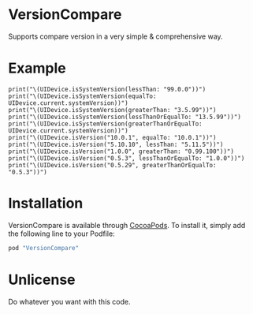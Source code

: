 # VersionCompare
Supports compare version in a very simple &amp; comprehensive way.

# Example
```
print("\(UIDevice.isSystemVersion(lessThan: "99.0.0"))")
print("\(UIDevice.isSystemVersion(equalTo: UIDevice.current.systemVersion))")
print("\(UIDevice.isSystemVersion(greaterThan: "3.5.99"))")
print("\(UIDevice.isSystemVersion(lessThanOrEqualTo: "13.5.99"))")
print("\(UIDevice.isSystemVersion(greaterThanOrEqualTo: UIDevice.current.systemVersion))")
print("\(UIDevice.isVersion("10.0.1", equalTo: "10.0.1"))")
print("\(UIDevice.isVersion("5.10.10", lessThan: "5.11.5"))")
print("\(UIDevice.isVersion("1.0.0", greaterThan: "0.99.100"))")
print("\(UIDevice.isVersion("0.5.3", lessThanOrEqualTo: "1.0.0"))")
print("\(UIDevice.isVersion("0.5.29", greaterThanOrEqualTo: "0.5.3"))")
```

# Installation

VersionCompare is available through [CocoaPods](http://cocoapods.org). To install
it, simply add the following line to your Podfile:

```ruby
pod "VersionCompare"
```

# Unlicense
Do whatever you want with this code.
